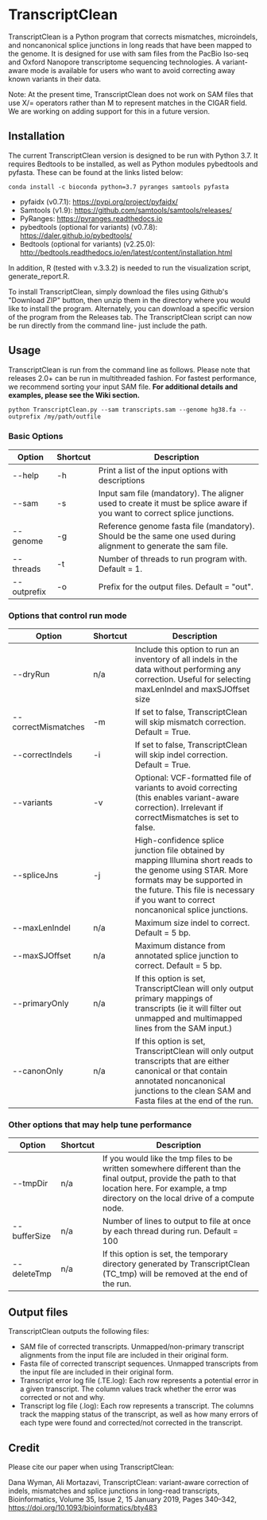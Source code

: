 # TranscriptClean
TranscriptClean is a Python program that corrects mismatches, microindels, and noncanonical splice junctions in long reads that have been mapped to the genome. It is designed for use with sam files from the PacBio Iso-seq and Oxford Nanopore transcriptome sequencing technologies. A variant-aware mode is available for users who want to avoid correcting away known variants in their data.

Note: At the present time, TranscriptClean does not work on SAM files that use X/= operators rather than M to represent matches in the CIGAR field. We are working on adding support for this in a future version. 

## Installation
The current TranscriptClean version is designed to be run with Python 3.7. It requires Bedtools to be installed, as well as Python modules pybedtools and pyfasta. These can be found at the links listed below:

```
conda install -c bioconda python=3.7 pyranges samtools pyfasta
```

* pyfaidx (v0.7.1): https://pypi.org/project/pyfaidx/
* Samtools (v1.9): https://github.com/samtools/samtools/releases/
* PyRanges: https://pyranges.readthedocs.io
* pybedtools (optional for variants) (v0.7.8): https://daler.github.io/pybedtools/
* Bedtools (optional for variants) (v2.25.0): http://bedtools.readthedocs.io/en/latest/content/installation.html

In addition, R (tested with v.3.3.2) is needed to run the visualization script, generate_report.R.

To install TranscriptClean, simply download the files using Github's "Download ZIP" button, then unzip them in the directory where you would like to install the program. Alternately, you can download a specific version of the program from the Releases tab. The TranscriptClean script can now be run directly from the command line- just include the path. 

## Usage 
TranscriptClean is run from the command line as follows. Please note that releases 2.0+ can be run in multithreaded fashion. For fastest performance, we recommend sorting your input SAM file.
**For additional details and examples, please see the Wiki section.** 

`python TranscriptClean.py --sam transcripts.sam --genome hg38.fa --outprefix /my/path/outfile`


### Basic Options
| Option            | Shortcut  | Description
|------------------ | --------- | ----------------------------------------------------------------------------------------------------------------------- 
| --help            | -h        | Print a list of the input options with descriptions
| --sam 	    | -s        | Input sam file (mandatory). The aligner used to create it must be splice aware if you want to correct splice junctions.
| --genome          | -g        | Reference genome fasta file (mandatory). Should be the same one used during alignment to generate the sam file.
| --threads         | -t        | Number of threads to run program with. Default = 1.
| --outprefix       | -o        | Prefix for the output files. Default = "out".

### Options that control run mode
| Option              | Shortcut  | Description
|-------------------- | --------- | ---------------------------------------------------------------------------------------------------------------------
| --dryRun            | n/a       | Include this option to run an inventory of all indels in the data without performing any correction. Useful for selecting maxLenIndel and maxSJOffset size
| --correctMismatches | -m        | If set to false, TranscriptClean will skip mismatch correction. Default = True.
| --correctIndels     | -i        | If set to false, TranscriptClean will skip indel correction. Default = True.
| --variants          | -v        | Optional: VCF-formatted file of variants to avoid correcting (this enables variant-aware correction). Irrelevant if correctMismatches is set to false. 
| --spliceJns         | -j        | High-confidence splice junction file obtained by mapping Illumina short reads to the genome using STAR. More formats may be supported in the future. This file is necessary if you want to correct noncanonical splice junctions.
| --maxLenIndel       | n/a       | Maximum size indel to correct. Default = 5 bp.
| --maxSJOffset       | n/a       | Maximum distance from annotated splice junction to correct. Default = 5 bp.  
| --primaryOnly       | n/a       | If this option is set, TranscriptClean will only output primary mappings of transcripts (ie it will filter out unmapped and multimapped lines from the SAM input.)
| --canonOnly       | n/a       | If this option is set, TranscriptClean will only output transcripts that are either canonical or that contain annotated noncanonical junctions to the clean SAM and Fasta files at the end of the run.

### Other options that may help tune performance
| Option              | Shortcut  | Description
|-------------------- | --------- | ---------------------------------------------------------------------------------------------------------------------
| --tmpDir           | n/a       | If you would like the tmp files to be written somewhere different than the final output, provide the path to that location here. For example, a tmp directory on the local drive of a compute node.
| --bufferSize        | n/a       | Number of lines to output to file at once by each thread during run. Default = 100
| --deleteTmp         | n/a       | If this option is set, the temporary directory generated by TranscriptClean (TC_tmp) will be removed at the end of the run.


## Output files
TranscriptClean outputs the following files:
* SAM file of corrected transcripts. Unmapped/non-primary transcript alignments from the input file are included in their original form.
* Fasta file of corrected transcript sequences. Unmapped transcripts from the input file are included in their original form.
* Transcript error log file (.TE.log): Each row represents a potential error in a given transcript. The column values track whether the error was corrected or not and why.
* Transcript log file (.log): Each row represents a transcript. The columns track the mapping status of the transcript, as well as how many errors of each type were found and corrected/not corrected in the transcript.

## Credit
Please cite our paper when using TranscriptClean:

Dana Wyman, Ali Mortazavi, TranscriptClean: variant-aware correction of indels, mismatches and splice junctions in long-read transcripts, Bioinformatics, Volume 35, Issue 2, 15 January 2019, Pages 340–342, https://doi.org/10.1093/bioinformatics/bty483


